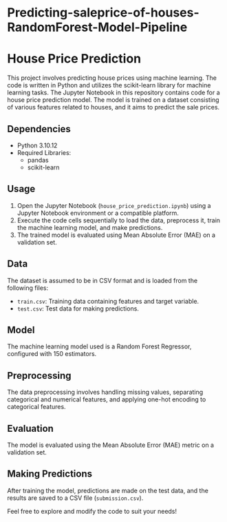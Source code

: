 # Predicting-saleprice-of-houses-RandomForest-Model-Pipeline
# House Price Prediction

This project involves predicting house prices using machine learning. The code is written in Python and utilizes the scikit-learn library for machine learning tasks.
The Jupyter Notebook in this repository contains code for a house price prediction model. The model is trained on a dataset consisting of various features related to houses, and it aims to predict the sale prices.

## Dependencies

- Python 3.10.12
- Required Libraries:
  - pandas
  - scikit-learn

## Usage

1. Open the Jupyter Notebook (`house_price_prediction.ipynb`) using a Jupyter Notebook environment or a compatible platform.
2. Execute the code cells sequentially to load the data, preprocess it, train the machine learning model, and make predictions.
3. The trained model is evaluated using Mean Absolute Error (MAE) on a validation set.

## Data

The dataset is assumed to be in CSV format and is loaded from the following files:
- `train.csv`: Training data containing features and target variable.
- `test.csv`: Test data for making predictions.

## Model

The machine learning model used is a Random Forest Regressor, configured with 150 estimators.

## Preprocessing

The data preprocessing involves handling missing values, separating categorical and numerical features, and applying one-hot encoding to categorical features.

## Evaluation

The model is evaluated using the Mean Absolute Error (MAE) metric on a validation set.

## Making Predictions

After training the model, predictions are made on the test data, and the results are saved to a CSV file (`submission.csv`).

Feel free to explore and modify the code to suit your needs!

